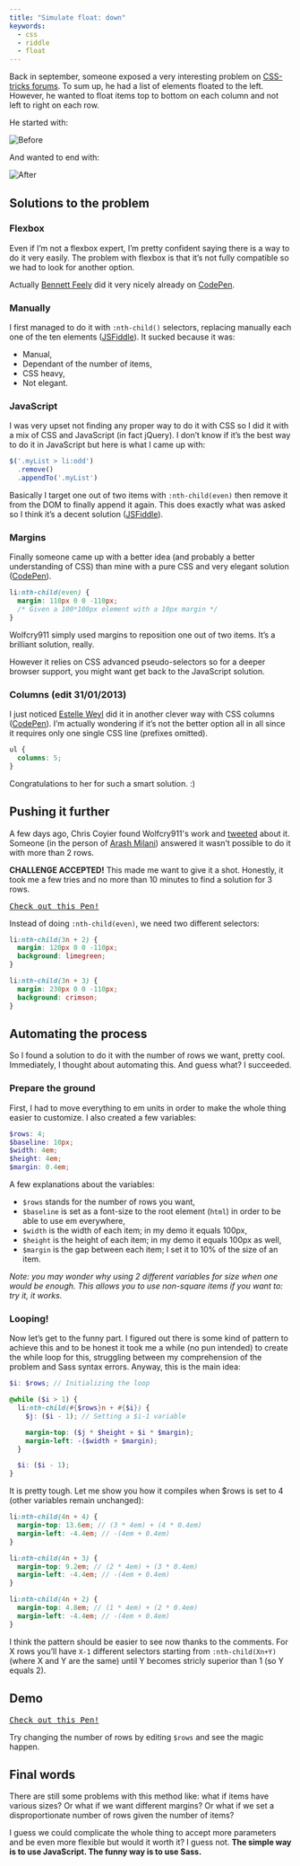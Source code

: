```yaml
---
title: "Simulate float: down"
keywords:
  - css
  - riddle
  - float
---
```


Back in september, someone exposed a very interesting problem on [CSS-tricks forums](https://css-tricks.com/forums/discussion/19610/float-items). To sum up, he had a list of elements floated to the left. However, he wanted to float items top to bottom on each column and not left to right on each row.

He started with:

![Before](https://img401.imageshack.us/img401/4723/98791854.jpg)

And wanted to end with:

![After](https://imageshack.us/scaled/landing/88/51843399.jpg)

## Solutions to the problem

### Flexbox

Even if I’m not a flexbox expert, I’m pretty confident saying there is a way to do it very easily. The problem with flexbox is that it’s not fully compatible so we had to look for another option.

Actually [Bennett Feely](https://twitter.com/bennettfeely) did it very nicely already on [CodePen](https://codepen.io/bennettfeely/pen/firxL).

### Manually

I first managed to do it with `:nth-child()` selectors, replacing manually each one of the ten elements ([JSFiddle](https://jsfiddle.net/VAdT3/1/)). It sucked because it was:

- Manual,
- Dependant of the number of items,
- CSS heavy,
- Not elegant.

### JavaScript

I was very upset not finding any proper way to do it with CSS so I did it with a mix of CSS and JavaScript (in fact jQuery). I don’t know if it’s the best way to do it in JavaScript but here is what I came up with:

```javascript
$('.myList > li:odd')
  .remove()
  .appendTo('.myList')
```

Basically I target one out of two items with `:nth-child(even)` then remove it from the DOM to finally append it again. This does exactly what was asked so I think it’s a decent solution ([JSFiddle](https://jsfiddle.net/VAdT3/6/)).

### Margins

Finally someone came up with a better idea (and probably a better understanding of CSS) than mine with a pure CSS and very elegant solution ([CodePen](https://codepen.io/wolfcry911/pen/IkBbu)).

```css
li:nth-child(even) {
  margin: 110px 0 0 -110px;
  /* Given a 100*100px element with a 10px margin */
}
```

Wolfcry911 simply used margins to reposition one out of two items. It’s a brilliant solution, really.

However it relies on CSS advanced pseudo-selectors so for a deeper browser support, you might want get back to the JavaScript solution.

### Columns (edit 31/01/2013)

I just noticed [Estelle Weyl](https://codepen.io/estelle) did it in another clever way with CSS columns ([CodePen](https://codepen.io/estelle/pen/zkjrn)). I’m actually wondering if it’s not the better option all in all since it requires only one single CSS line (prefixes omitted).

```css
ul {
  columns: 5;
}
```

Congratulations to her for such a smart solution. :)

## Pushing it further

A few days ago, Chris Coyier found Wolfcry911's work and [tweeted](https://twitter.com/chriscoyier/status/295223893516500993) about it. Someone (in the person of [Arash Milani](https://twitter.com/arashmilan)) answered it wasn’t possible to do it with more than 2 rows.

**CHALLENGE ACCEPTED!** This made me want to give it a shot. Honestly, it took me a few tries and no more than 10 minutes to find a solution for 3 rows.

<pre class="codepen" data-height="480" data-type="result" data-href="DoAIB" data-user="HugoGiraudel" data-safe="true"><code></code><a href="https://codepen.io/HugoGiraudel/pen/DoAIB">Check out this Pen!</a></pre>

Instead of doing `:nth-child(even)`, we need two different selectors:

```css
li:nth-child(3n + 2) {
  margin: 120px 0 0 -110px;
  background: limegreen;
}

li:nth-child(3n + 3) {
  margin: 230px 0 0 -110px;
  background: crimson;
}
```

## Automating the process

So I found a solution to do it with the number of rows we want, pretty cool. Immediately, I thought about automating this. And guess what? I succeeded.

### Prepare the ground

First, I had to move everything to em units in order to make the whole thing easier to customize. I also created a few variables:

```scss
$rows: 4;
$baseline: 10px;
$width: 4em;
$height: 4em;
$margin: 0.4em;
```

A few explanations about the variables:

- `$rows` stands for the number of rows you want,
- `$baseline` is set as a font-size to the root element (`html`) in order to be able to use em everywhere,
- `$width` is the width of each item; in my demo it equals 100px,
- `$height` is the height of each item; in my demo it equals 100px as well,
- `$margin` is the gap between each item; I set it to 10% of the size of an item.

_Note: you may wonder why using 2 different variables for size when one would be enough. This allows you to use non-square items if you want to: try it, it works._

### Looping!

Now let’s get to the funny part. I figured out there is some kind of pattern to achieve this and to be honest it took me a while (no pun intended) to create the while loop for this, struggling between my comprehension of the problem and Sass syntax errors. Anyway, this is the main idea:

```scss
$i: $rows; // Initializing the loop

@while ($i > 1) {
  li:nth-child(#{$rows}n + #{$i}) {
    $j: ($i - 1); // Setting a $i-1 variable

    margin-top: ($j * $height + $i * $margin);
    margin-left: -($width + $margin);
  }

  $i: ($i - 1);
}
```

It is pretty tough. Let me show you how it compiles when \$rows is set to 4 (other variables remain unchanged):

```scss
li:nth-child(4n + 4) {
  margin-top: 13.6em; // (3 * 4em) + (4 * 0.4em)
  margin-left: -4.4em; // -(4em + 0.4em)
}

li:nth-child(4n + 3) {
  margin-top: 9.2em; // (2 * 4em) + (3 * 0.4em)
  margin-left: -4.4em; // -(4em + 0.4em)
}

li:nth-child(4n + 2) {
  margin-top: 4.8em; // (1 * 4em) + (2 * 0.4em)
  margin-left: -4.4em; // -(4em + 0.4em)
}
```

I think the pattern should be easier to see now thanks to the comments. For X rows you’ll have `X-1` different selectors starting from `:nth-child(Xn+Y)` (where X and Y are the same) until Y becomes stricly superior than 1 (so Y equals 2).

## Demo

<pre class="codepen" data-height="560" data-type="result" data-href="AxmBK" data-user="HugoGiraudel" data-safe="true"><code></code><a href="https://codepen.io/HugoGiraudel/pen/AxmBK">Check out this Pen!</a></pre>

Try changing the number of rows by editing `$rows` and see the magic happen.

## Final words

There are still some problems with this method like: what if items have various sizes? Or what if we want different margins? Or what if we set a disproportionate number of rows given the number of items?

I guess we could complicate the whole thing to accept more parameters and be even more flexible but would it worth it? I guess not. **The simple way is to use JavaScript. The funny way is to use Sass.**
